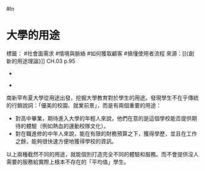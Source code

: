#ln 
# 大學的用途
標籤：  #社會面需求 #情境與脈絡 #如何獲取顧客 #搞懂使用者流程 
來源：[[《創新的用途理論》]] CH.03 p.95

-

>

-

南新罕布夏大學從用途出發，挖掘大學教育對於學生的用途。發現學生不在乎傳統的行銷說詞：「優美的校園、就業前景」，而是有兩個重要的用途：

- 對高中畢業，期待進入大學的年輕人來說，他們在意的是這個學校能否提供期待的體驗（例如熱血的運動校隊文化）。
- 對在職進修的中年人來說，能在有限的財務預算之下，獲得學歷，並且在工作之餘，能夠很快速方便地獲得學校的資訊。

以上兩種截然不同的用途，就能個別打造完全不同的體驗和服務。而不會提供沒人需要的服務給實際上根本不存在的「平均值」學生。